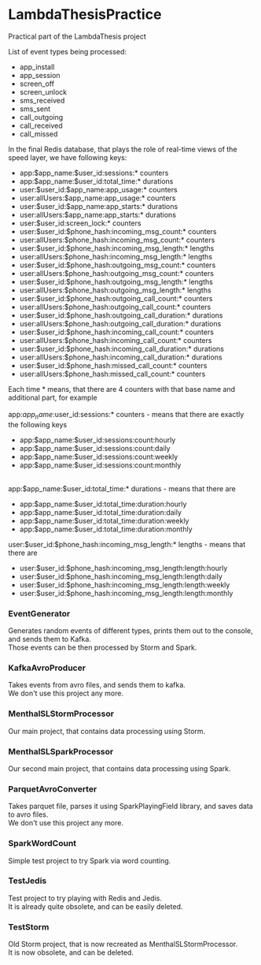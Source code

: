 LambdaThesisPractice
====================

Practical part of the LambdaThesis project

List of event types being processed:
<ul>
<li>app_install</li>
<li>app_session</li>
<li>screen_off</li>
<li>screen_unlock</li>
<li>sms_received</li>
<li>sms_sent</li>
<li>call_outgoing</li>
<li>call_received</li>
<li>call_missed</li>
</ul>

In the final Redis database, that plays the role of real-time views of the speed layer, we have following keys:<br />
<ul>
<li>app:$app_name:$user_id:sessions:* counters</li>
<li>app:$app_name:$user_id:total_time:* durations</li>
<li>user:$user_id:$app_name:app_usage:* counters</li>
<li>user:allUsers:$app_name:app_usage:* counters</li>
<li>user:$user_id:$app_name:app_starts:* durations</li>
<li>user:allUsers:$app_name:app_starts:* durations</li>

<li>user:$user_id:screen_lock:* counters

<li>user:$user_id:$phone_hash:incoming_msg_count:* counters</li>
<li>user:allUsers:$phone_hash:incoming_msg_count:* counters</li>
<li>user:$user_id:$phone_hash:incoming_msg_length:* lengths</li>
<li>user:allUsers:$phone_hash:incoming_msg_length:* lengths</li>

<li>user:$user_id:$phone_hash:outgoing_msg_count:* counters</li>
<li>user:allUsers:$phone_hash:outgoing_msg_count:* counters</li>
<li>user:$user_id:$phone_hash:outgoing_msg_length:* lengths</li>
<li>user:allUsers:$phone_hash:outgoing_msg_length:* lengths</li>

<li>user:$user_id:$phone_hash:outgoing_call_count:* counters</li>
<li>user:allUsers:$phone_hash:outgoing_call_count:* counters</li>
<li>user:$user_id:$phone_hash:outgoing_call_duration:* durations</li>
<li>user:allUsers:$phone_hash:outgoing_call_duration:* durations</li>

<li>user:$user_id:$phone_hash:incoming_call_count:* counters</li>
<li>user:allUsers:$phone_hash:incoming_call_count:* counters</li>
<li>user:$user_id:$phone_hash:incoming_call_duration:* durations</li>
<li>user:allUsers:$phone_hash:incoming_call_duration:* durations</li>

<li>user:$user_id:$phone_hash:missed_call_count:* counters</li>
<li>user:allUsers:$phone_hash:missed_call_count:* counters</li>
</ul>

Each time * means, that there are 4 counters with that base name and additional part, for example<br />
<br />
app:$app_name:$user_id:sessions:* counters - means that there are exactly the following keys
<ul>
<li>app:$app_name:$user_id:sessions:count:hourly</li>
<li>app:$app_name:$user_id:sessions:count:daily</li>
<li>app:$app_name:$user_id:sessions:count:weekly</li>
<li>app:$app_name:$user_id:sessions:count:monthly</li>
</ul>
<br />
app:$app_name:$user_id:total_time:* durations - means that there are
<ul>
<li>app:$app_name:$user_id:total_time:duration:hourly</li>
<li>app:$app_name:$user_id:total_time:duration:daily</li>
<li>app:$app_name:$user_id:total_time:duration:weekly</li>
<li>app:$app_name:$user_id:total_time:duration:monthly</li>
</ul>
user:$user_id:$phone_hash:incoming_msg_length:* lengths - means that there are
<ul>
<li>user:$user_id:$phone_hash:incoming_msg_length:length:hourly</li>
<li>user:$user_id:$phone_hash:incoming_msg_length:length:daily</li>
<li>user:$user_id:$phone_hash:incoming_msg_length:length:weekly</li>
<li>user:$user_id:$phone_hash:incoming_msg_length:length:monthly</li>
</ul>
<h3>EventGenerator</h3>

Generates random events of different types, prints them out to the console, and sends them to Kafka.<br />
Those events can be then processed by Storm and Spark.

<h3>KafkaAvroProducer</h3>

Takes events from avro files, and sends them to kafka.<br />
We don't use this project any more.

<h3>MenthalSLStormProcessor</h3>

Our main project, that contains data processing using Storm.

<h3>MenthalSLSparkProcessor</h3>

Our second main project, that contains data processing using Spark.

<h3>ParquetAvroConverter</h3>

Takes parquet file, parses it using SparkPlayingField library, and saves data to avro files.<br />
We don't use this project any more.

<h3>SparkWordCount</h3>

Simple test project to try Spark via word counting.

<h3>TestJedis</h3>

Test project to try playing with Redis and Jedis.<br />
It is already quite obsolete, and can be easily deleted.

<h3>TestStorm</h3>

Old Storm project, that is now recreated as MenthalSLStormProcessor.<br />
It is now obsolete, and can be deleted.

